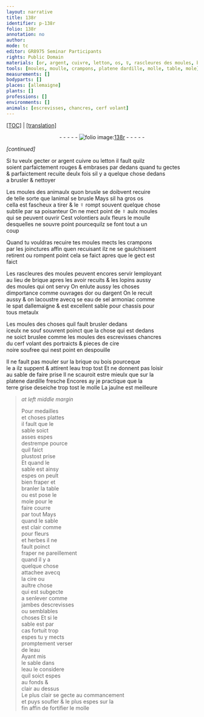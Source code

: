 ```yaml
---
layout: narrative
title: 138r
identifier: p-138r
folio: 138r
annotation: no
author:
mode: tc
editor: GR8975 Seminar Participants
rights: Public Domain
materials: [or, argent, cuivre, letton, os, ☿, rascleures des moules, brique, moules qui ont servy, lute, eau de sel armoniac, spat dallemaigne, metaulx, cire noire soufree, bois, eau, ardille, terre grise, La jaulne, cire]
tools: [moules, moulle, crampons, platene dardille, molle, table, mole]
measurements: []
bodyparts: []
places: [allemaigne]
plants: []
professions: []
environments: []
animals: [escrevisses, chancres, cerf volant]
---
```


<p><a href="{{ site.baseurl }}/diplomatic/">[TOC]</a> | <a href="{{ site.baseurl }}/texts/p-138r_tl/" target="_blank">[translation]</a></p><div class="folio" align="center">- - - - - <a href="http://gallica.bnf.fr/ark:/12148/btv1b10500001g/f281.image" target="_blank"><img src="https://cu-mkp.github.io/2017-workshop-edition/assets/photo-icon.png" alt="folio image: " style="display:inline-block; margin-bottom:-3px;"/>138r</a> - - - - - </div>  
 
*[continued]*
  
Si tu veulx gecter <span class="m">or</span> <span class="m">argent</span> <span class="m">cuivre</span> ou <span class="m">letton</span> il fault quilz<br/> soient parfaictem<span class="exp">ent</span> rouges & embrases par dedans quand tu gectes<br/> & parfaictem<span class="exp">ent</span> recuite deulx fois sil y a quelque chose dedans<br/> a brusler & nettoyer
 
Les <span class="tl">moules</span> des animaulx quon brusle se doibvent recuire<br/> de telle sorte que lanimal se brusle Mays sil ha gros <span class="m">os</span><br/> cella est fascheux a tirer & le <span class="m">☿</span> rompt souvent quelque chose<br/> subtile par sa poisanteur On ne mect point de <span class="m">☿</span> aulx <span class="tl">moules</span><br/> qui se peuvent ouvrir Cest volontiers aulx fleurs le <span class="tl">moulle</span><br/> desquelles ne souvre point pourcequilz se font tout a un<br/> coup
 
Quand tu vouldras recuire tes <span class="tl">moules</span> mects les <span class="tl">crampons</span><br/> par les joinctures affin quen recuisant ilz ne se gaulchissent<br/> retirent ou rompent point cela se faict apres que le gect est<br/> faict
 
Les <span class="m">rascleures des moules</span> peuvent encores servir lemploya<span class="exp">n</span>t<br/> au lieu de <span class="m">brique</span> apres les avoir recuits & les lopins aussy<br/> des <span class="m">moules qui ont servy</span> On en<span class="m">lute</span> aussy les choses<br/> dimportance co<span class="exp">mm</span>e ouvrages d<span class="m">or</span> ou d<span class="m">argent</span> On le recuit<br/> aussy & on lacoustre avecq <span class="del">se</span> <span class="m">eau de sel armoniac</span> comme<br/> le <span class="m">spat d<span class="pl">allemaigne</span></span> & est excellent sable pour chassis pour<br/> tous <span class="m">metaulx</span>
 
Les <span class="tl">moules</span> des choses quil fault brusler dedans<br/> iceulx ne <span class="del">souf</span> souvrent poinct que la chose qui est dedans<br/> ne soict bruslee co<span class="exp">mm</span>e les <span class="tl">moules</span> des <span class="al">escrevisses</span> <span class="al">chancres</span><br/> du <span class="al">cerf volant</span> des portraicts & pieces de <span class="m">cire<br/> noire soufree</span> qui nest point en despouille
 
Il ne fault pas mouler sur la <span class="m">brique</span> ou <span class="m">bois</span> pourceque<br/> <span class="del">le a</span> ilz suppent & attirent l<span class="m">eau</span> trop tost Et ne donne<span class="exp">n</span>t pas loisir<br/> au sable de faire prise Il ne scauroit estre mieulx que sur la<br/> <span class="tl">platene d<span class="m">ardille</span></span> fresche Encores ay je practique que la<br/> <span class="m">terre grise</span> deseiche trop tost le <span class="tl">molle</span> <span class="m">La jaulne</span> est meilleure
 
> *at left middle margin*
> 
> 
>   Pour medailles<br/> et choses plattes<br/> il fault que le<br/> sable soict<br/> asses espes<br/> destrempe pource<br/> quil faict<br/> plustost prise<br/> Et quand le<br/> sable est ainsy<br/> espes on peult<br/> bien fraper et<br/> branler la <span class="tl">table</span><br/> ou est pose le<br/> <span class="tl">mole</span> pour le<br/> faire courre<br/> par tout Mays<br/> quand le sable<br/> est clair co<span class="exp">mm</span>e<br/> pour fleurs<br/> et herbes il ne<br/> fault poinct<br/> fraper ne pareillem<span class="exp">ent</span><br/> quand il y a<br/> quelque chose<br/> attachee avecq<br/> la <span class="m">cire</span> ou<br/> aultre chose<br/> qui est subgecte<br/> a senlever co<span class="exp">mm</span>e<br/> jambes d<span class="al">escrevisses</span><br/> ou semblables<br/> choses Et si le<br/> sable est par<br/> cas fortuit trop<br/> espes tu y mects<br/> promptem<span class="exp">ent</span> <span class="del">verser</span><br/> de l<span class="m">eau</span><br/> Ayant mis<br/> le sable dans<br/> l<span class="m">eau</span> <span class="del">le</span> considere<br/> quil soict espes<br/> au fonds &<br/> clair au dessus<br/> Le plus clair se gecte au comma<span class="exp">n</span>cem<span class="exp">ent</span><br/> et puys soufler & le plus espes sur la<br/> fin affin de fortifier le <span class="tl">molle</span>
 
